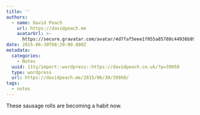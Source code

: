 ```yaml
---
title: ''
authors:
  - name: David Peach
    url: https://davidpeach.me
    avatarUrl: >-
      https://secure.gravatar.com/avatar/4d7faf5eee1f055a85788c44936b8995eaab6dfb004e7854ec747ccb272e91ee?s=96&d=mm&r=g
date: 2015-06-30T08:29:00.000Z
metadata:
  categories:
    - Notes
  uuid: 11ty/import::wordpress::https://davidpeach.co.uk/?p=39950
  type: wordpress
  url: https://davidpeach.me/2015/06/30/39950/
tags:
  - notes
---
```

These sausage rolls are becoming a habit now.